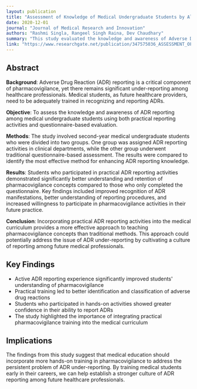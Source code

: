 ```yaml
---
layout: publication
title: "Assessment of Knowledge of Medical Undergraduate Students by Allotting Them ADR Reporting Activity and by Questionnaire Method"
date: 2020-12-01
journal: "Journal of Medical Research and Innovation"
authors: "Rashmi Singla, Rangeel Singh Raina, Dev Chaudhary"
summary: "This study evaluated the knowledge and awareness of Adverse Drug Reaction reporting among medical undergraduate students using practical reporting activities and questionnaire-based assessment."
link: "https://www.researchgate.net/publication/347575036_ASSESSMENT_OF_KNOWLEDGE_OF_MEDICAL_UNDERGRADUATE_STUDENTS_BY_ALLOTTING_THEM_ADR_REPORTING_ACTIVITY_AND_BY_QUESTIONNAIRE_METHOD"
---
```


## Abstract

**Background**: Adverse Drug Reaction (ADR) reporting is a critical component of pharmacovigilance, yet there remains significant under-reporting among healthcare professionals. Medical students, as future healthcare providers, need to be adequately trained in recognizing and reporting ADRs.

**Objective**: To assess the knowledge and awareness of ADR reporting among medical undergraduate students using both practical reporting activities and questionnaire-based evaluation.

**Methods**: The study involved second-year medical undergraduate students who were divided into two groups. One group was assigned ADR reporting activities in clinical departments, while the other group underwent traditional questionnaire-based assessment. The results were compared to identify the most effective method for enhancing ADR reporting knowledge.

**Results**: Students who participated in practical ADR reporting activities demonstrated significantly better understanding and retention of pharmacovigilance concepts compared to those who only completed the questionnaire. Key findings included improved recognition of ADR manifestations, better understanding of reporting procedures, and increased willingness to participate in pharmacovigilance activities in their future practice.

**Conclusion**: Incorporating practical ADR reporting activities into the medical curriculum provides a more effective approach to teaching pharmacovigilance concepts than traditional methods. This approach could potentially address the issue of ADR under-reporting by cultivating a culture of reporting among future medical professionals.

## Key Findings

- Active ADR reporting experience significantly improved students' understanding of pharmacovigilance
- Practical training led to better identification and classification of adverse drug reactions
- Students who participated in hands-on activities showed greater confidence in their ability to report ADRs
- The study highlighted the importance of integrating practical pharmacovigilance training into the medical curriculum

## Implications

The findings from this study suggest that medical education should incorporate more hands-on training in pharmacovigilance to address the persistent problem of ADR under-reporting. By training medical students early in their careers, we can help establish a stronger culture of ADR reporting among future healthcare professionals.
